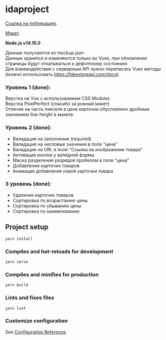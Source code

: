 # idaproject

[Ссылка на публикацию](https://senior-pomidor.github.io/idaproject/).    

[Макет](https://www.figma.com/file/kIuVw6nSk218pi9iE98iq5/Junior-frontend-developer-test).    

**Node.js ***v14.15.0*****

Данные получаются из mockup.json    
Данные хранятся и изменяются только во Vuex, при обновлении страницы будут откатываться к дефолтному состоянию    
Для взаимодействия с серверным API нужно переписать Vuex методы (можно использовать https://fakestoreapi.com/docs)    

### Уровень 1 (done):    
Верстка на Vue с использованием CSS Modules    
Верстка PixelPerfect (спасибо за ровный макет)    
Отличие на часть пикселя в цене карточки обусловлено дробным значением line-height в макете.    

### Уровень 2 (done):    
- Валидация на заполнение (required)    
- Валидация на числовые значения в поле "цена"    
- Валидация на URL в поле "Ссылка на изображение товара"    
- Активация кнопки у валидной формы    
- Маска разделения разрядов пробелом в поле "цена"    
- Добавление карточек товаров    
- Анимация добавления новой карточки товара    

### 3 уровень (done):   
- Удаление карточек товаров
- Сортировка по возрастанию цены
- Сортировка по убыванию цены
- Сортировка по наименованию

## Project setup
```
yarn install
```

### Compiles and hot-reloads for development
```
yarn serve
```

### Compiles and minifies for production
```
yarn build
```

### Lints and fixes files
```
yarn lint
```

### Customize configuration
See [Configuration Reference](https://cli.vuejs.org/config/).
